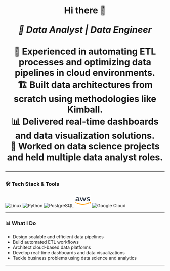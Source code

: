 <h1 align="center">Hi there 👋

<p align="center">
  <em>💼 Data Analyst | Data Engineer</em><br><br>
  🔧 Experienced in automating <strong>ETL processes</strong> and optimizing data pipelines in <strong>cloud environments</strong>.<br>
  🏗️ Built data architectures from scratch using methodologies like <strong>Kimball</strong>.<br>
  📊 Delivered <strong>real-time dashboards</strong> and data visualization solutions.<br>
  🧠 Worked on <strong>data science projects</strong> and held multiple <strong>data analyst</strong> roles.<br>
</p>

---

### 🛠️ Tech Stack & Tools

<p align="left">
  <img src="https://cdn.jsdelivr.net/gh/devicons/devicon/icons/linux/linux-original.svg" alt="Linux" width="40" height="40"/>
  <img src="https://cdn.jsdelivr.net/gh/devicons/devicon/icons/python/python-original.svg" alt="Python" width="40" height="40"/>
  <img src="https://cdn.jsdelivr.net/gh/devicons/devicon/icons/postgresql/postgresql-original.svg" alt="PostgreSQL" width="40" height="40"/>
  <img src="https://raw.githubusercontent.com/devicons/devicon/master/icons/amazonwebservices/amazonwebservices-original-wordmark.svg" alt="AWS" width="50" height="40"/>
  <img src="https://cdn.jsdelivr.net/gh/devicons/devicon/icons/googlecloud/googlecloud-original.svg" alt="Google Cloud" width="40" height="40"/>
</p>

---

### 📊 What I Do
- Design scalable and efficient data pipelines  
- Build automated ETL workflows  
- Architect cloud-based data platforms  
- Develop real-time dashboards and data visualizations  
- Tackle business problems using data science and analytics  

---





